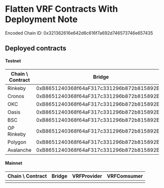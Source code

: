 # Flatten VRF Contracts With Deployment Note

  Encoded Chain ID: 0x321362616e642d6c616f7a692d746573746e657435

## Deployed contracts

#### Testnet

|Chain \ Contract |Bridge|VRFProvider|VRFComsumer|VRFLens|
|-----------------|------------------------------------------|------------------------------------------|------------------------------------------|------------------------------------------|
|Rinkeby          |0xB8651240368f64aF317c331296b872b815892E00|0xfdBBAD9D6A4e85a38c12ca387014bd5F697f0661|0xf48F60A97b1BDf0D47fa460a0894634124d039b4|0xf48F60A97b1BDf0D47fa460a0894634124d039b4|
|Cronos           |0xB8651240368f64aF317c331296b872b815892E00|0xfdBBAD9D6A4e85a38c12ca387014bd5F697f0661|0xf48F60A97b1BDf0D47fa460a0894634124d039b4|0xf48F60A97b1BDf0D47fa460a0894634124d039b4|
|OKC              |0xB8651240368f64aF317c331296b872b815892E00|0xfdBBAD9D6A4e85a38c12ca387014bd5F697f0661|0xf48F60A97b1BDf0D47fa460a0894634124d039b4|0xf48F60A97b1BDf0D47fa460a0894634124d039b4|
|Oasis            |0xB8651240368f64aF317c331296b872b815892E00|0xfdBBAD9D6A4e85a38c12ca387014bd5F697f0661|0xf48F60A97b1BDf0D47fa460a0894634124d039b4|0xf48F60A97b1BDf0D47fa460a0894634124d039b4|
|BSC              |0xB8651240368f64aF317c331296b872b815892E00|0xfdBBAD9D6A4e85a38c12ca387014bd5F697f0661|0xf48F60A97b1BDf0D47fa460a0894634124d039b4|0xf48F60A97b1BDf0D47fa460a0894634124d039b4|
|OP Rinkeby       |0xB8651240368f64aF317c331296b872b815892E00|0xfdBBAD9D6A4e85a38c12ca387014bd5F697f0661|0xf48F60A97b1BDf0D47fa460a0894634124d039b4|0xf48F60A97b1BDf0D47fa460a0894634124d039b4|
|Polygon          |0xB8651240368f64aF317c331296b872b815892E00|0xfdBBAD9D6A4e85a38c12ca387014bd5F697f0661|0xf48F60A97b1BDf0D47fa460a0894634124d039b4|0xf48F60A97b1BDf0D47fa460a0894634124d039b4|
|Avalanche        |0xB8651240368f64aF317c331296b872b815892E00|0xfdBBAD9D6A4e85a38c12ca387014bd5F697f0661|0xf48F60A97b1BDf0D47fa460a0894634124d039b4|0xf48F60A97b1BDf0D47fa460a0894634124d039b4|

#### Mainnet

|Chain \ Contract |Bridge|VRFProvider|VRFComsumer|
|-----------------|------|-----------|-----------|
|                 |      |           |           |
